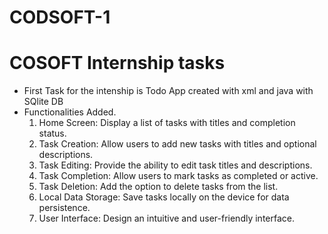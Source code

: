 # CODSOFT-1
# COSOFT Internship tasks
- First Task for the intenship is Todo App created with xml and java with SQlite DB
- Functionalities Added.
  1) Home Screen: Display a list of tasks with titles and completion status.
  2) Task Creation: Allow users to add new tasks with titles and optional descriptions.
  3) Task Editing: Provide the ability to edit task titles and descriptions.
  4) Task Completion: Allow users to mark tasks as completed or active.
  6) Task Deletion: Add the option to delete tasks from the list.
  7) Local Data Storage: Save tasks locally on the device for data persistence.
  8) User Interface: Design an intuitive and user-friendly interface.

